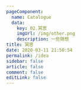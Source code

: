 ```yaml
---
pageComponent: 
  name: Catalogue
  data: 
    key: 02.冥思
    imgUrl: /img/other.png
    description: 一些随想
title: 冥思
date: 2020-03-11 21:50:54
permalink: /idea
sidebar: false
article: false
comment: false
editLink: false
---
```


